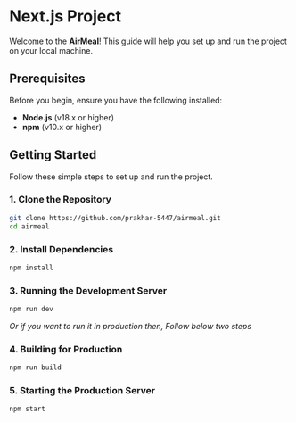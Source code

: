 # Next.js Project
Welcome to the **AirMeal**! This guide will help you set up and run the project on your local machine.

## Prerequisites
Before you begin, ensure you have the following installed:

- **Node.js** (v18.x or higher)
- **npm** (v10.x or higher)

## Getting Started
Follow these simple steps to set up and run the project.

### 1. Clone the Repository
```bash
git clone https://github.com/prakhar-5447/airmeal.git
cd airmeal
```

### 2. Install Dependencies
```bash
npm install
```

### 3. Running the Development Server
```bash
npm run dev
```

*Or if you want to run it in production then, Follow below two steps*
### 4. Building for Production
```bash
npm run build
```

### 5. Starting the Production Server
```bash
npm start
```